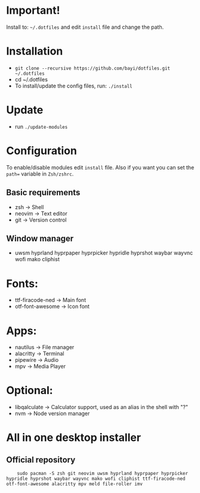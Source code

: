 
# Important!
Install to: `~/.dotfiles` and edit `install` file and change the path.

# Installation
- `git clone --recursive https://github.com/bayi/dotfiles.git ~/.dotfiles`
- cd ~/.dotfiles
- To install/update the config files, run: `./install`

# Update
- run `./update-modules`

# Configuration
To enable/disable modules edit `install` file. Also if you want you can set the `path=` variable in `Zsh/zshrc`.

## Basic requirements
 - zsh              -> Shell
 - neovim           -> Text editor
 - git              -> Version control

## Window manager
 - uwsm hyprland hyprpaper hyprpicker hypridle hyprshot waybar wayvnc wofi mako cliphist

# Fonts:
 - ttf-firacode-ned -> Main font
 - otf-font-awesome -> Icon font

# Apps:
 - nautilus         -> File manager
 - alacritty        -> Terminal
 - pipewire         -> Audio
 - mpv              -> Media Player

# Optional:
 - libqalculate     -> Calculator support, used as an alias in the shell with "?"
 - nvm              -> Node version manager

# All in one desktop installer

## Official repository
```
    sudo pacman -S zsh git neovim uwsm hyprland hyprpaper hyprpicker hypridle hyprshot waybar wayvnc mako wofi cliphist ttf-firacode-ned otf-font-awesome alacritty mpv meld file-roller imv
```

